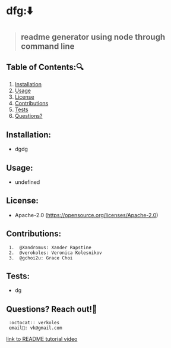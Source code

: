 # dfg::arrow_down: 
 
  
  > ## readme generator using node through command line

   ## Table of Contents::mag:
   1. [ Installation ](#installation)
   2. [ Usage ](#usage)
   3. [ License ](#license)
   4. [ Contributions ](#contributing)
   5. [ Tests ](#tests) 
   6. [ Questions? ](#ques)

   ## Installation:
   -  dgdg
   ## Usage:
   -  undefined
   ## License:
   -  Apache-2.0
   (https://opensource.org/licenses/Apache-2.0)
   ## Contributions:
     1.  @Xandromus: Xander Rapstine
     2.  @verokoles: Veronica Kolesnikov 
     3.  @gchoi2u: Grace Choi
  
   ## Tests:
   -  dg

   ## Questions? Reach out!:raising_hand:
   
     :octocat:: verkoles
     email📧: vk@gmail.com


[link to README tutorial video]()
